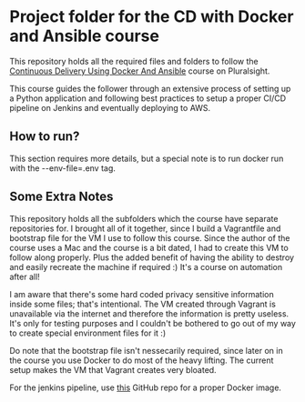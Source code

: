 # Project folder for the CD with Docker and Ansible course

This repository holds all the required files and folders to follow the
[Continuous Delivery Using Docker And Ansible](https://app.pluralsight.com/library/courses/docker-ansible-continuous-delivery/table-of-contents)
course on Pluralsight.

This course guides the follower through an extensive process of setting up a
Python application and following best practices to setup a proper CI/CD
pipeline on Jenkins and eventually deploying to AWS.

## How to run?

This section requires more details, but a special note is to run docker run with
the --env-file=.env tag.

## Some Extra Notes

This repository holds all the subfolders which the course have separate
repositories for. I brought all of it together, since I build a Vagrantfile and
bootstrap file for the VM I use to follow this course. Since the author of the
course uses a Mac and the course is a bit dated, I had to create this VM to
follow along properly. Plus the added benefit of having the ability to destroy
and easily recreate the machine if required :) It's a course on automation after
all!

I am aware that there's some hard coded privacy sensitive information inside some files; that's intentional. The VM created through Vagrant is unavailable via the internet and therefore the information is pretty useless. It's only for testing purposes and I couldn't be bothered to go out of my way to create special environment files for it :)

Do note that the bootstrap file isn't nessecarily required, since later on in the course you use Docker to do most of the heavy lifting. The current setup makes the VM that Vagrant creates very bloated.

For the jenkins pipeline, use [this](https://github.com/mixja/jenkins) GitHub repo for a proper Docker image.
